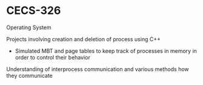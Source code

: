 # CECS-326
Operating System

Projects involving creation and deletion of process using C++
  - Simulated MBT and page tables to keep track of processes in memory in order to control their behavior
  
Understanding of interprocess communication and various methods how they communicate

